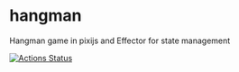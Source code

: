 # hangman
Hangman game in pixijs and Effector for state management

[![Actions Status](https://github.com/Coder2012/hangman/workflows/Node.js%20CI/badge.svg)](https://github.com/Coder2012/hangman/actions)
